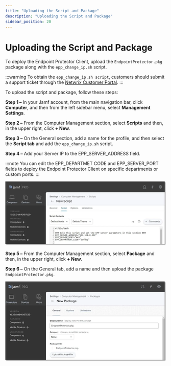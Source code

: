 ```yaml
---
title: "Uploading the Script and Package"
description: "Uploading the Script and Package"
sidebar_position: 20
---
```


# Uploading the Script and Package

To deploy the Endpoint Protector Client, upload the `EndpointProtector.pkg` package along with the
`epp_change_ip.sh` script.

:::warning
To obtain the `epp_change_ip.sh script`, customers should submit a support ticket
through the [Netwrix Customer Portal](https://www.netwrix.com/sign_in.html?rf=my_products.html).
:::


To upload the script and package, follow these steps:

**Step 1 –** In your Jamf account, from the main navigation bar, click **Computer**, and then from
the left sidebar menu, select **Management Settings**.

**Step 2 –** From the Computer Management section, select **Scripts** and then, in the upper right,
click **+ New**.

**Step 3 –** On the General section, add a name for the profile, and then select the **Script tab**
and add the `epp_change_ip.sh` script.

**Step 4 –** Add your Server IP to the EPP_SERVER_ADDRESS field.

:::note
You can edit the EPP_DEPARTMET CODE and EPP_SERVER_PORT fields to deploy the Endpoint
Protector Client on specific departments or custom ports.
:::


![Uploading the new Script.](newscript.webp)

**Step 5 –** From the Computer Management section, select **Package** and then, in the upper right,
click **+ New**.

**Step 6 –** On the General tab, add a name and then upload the package `EndpointProtector.pkg`.

![Uploading the new Package](newpackage.webp)
